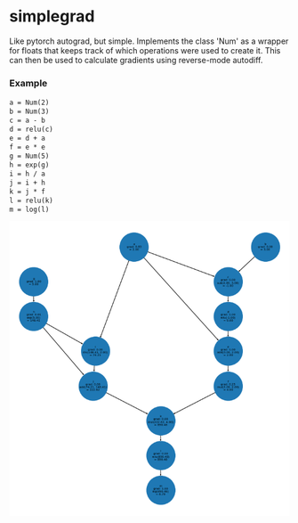 # simplegrad

Like pytorch autograd, but simple. Implements the class 'Num' as a wrapper for floats that keeps track of which operations were used to create it. This can then be used to calculate gradients using reverse-mode autodiff.

### Example

	a = Num(2)
	b = Num(3)
	c = a - b
	d = relu(c)
	e = d + a
	f = e * e
	g = Num(5)
	h = exp(g)
	i = h / a
	j = i + h
	k = j * f
	l = relu(k)
	m = log(l)

![](example.png)

